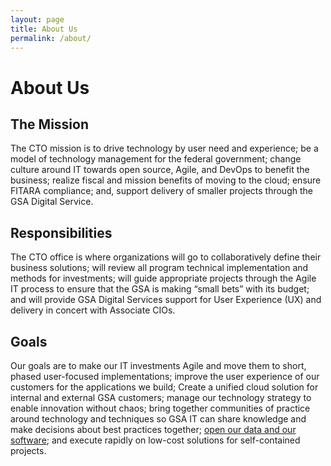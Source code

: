 ```yaml
---
layout: page
title: About Us
permalink: /about/
---
```


# About Us

## The Mission

The CTO mission is to drive technology by user need and experience; be a model of technology management for the federal government; change culture around IT towards open source, Agile, and DevOps to benefit the business; realize fiscal and mission benefits of moving to the cloud; ensure FITARA compliance; and, support delivery of smaller projects through the GSA Digital Service.

## Responsibilities

The CTO office is where organizations will go to collaboratively define their business solutions; will review all program technical implementation and methods for investments; will guide appropriate projects through the Agile IT process to ensure that the GSA is making “small bets” with its budget; and will provide GSA Digital Services support for User Experience (UX) and delivery in concert with Associate CIOs.

## Goals

Our goals are to make our IT investments Agile and move them to short, phased user-focused implementations; improve the user experience of our customers for the applications we build; Create a unified cloud solution for internal and external GSA customers; manage our technology strategy to enable innovation without chaos; bring together communities of practice around technology and techniques so GSA IT can share knowledge and make decisions about best practices together; [open our data and our software](http://open.gsa.gov/); and execute rapidly on low-cost solutions for self-contained projects.
